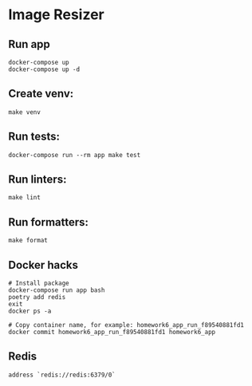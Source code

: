 # Image Resizer

## Run app

    docker-compose up
    docker-compose up -d

## Create venv:

    make venv

## Run tests:

    docker-compose run --rm app make test

## Run linters:

    make lint

## Run formatters:

    make format

## Docker hacks

    # Install package
    docker-compose run app bash
    poetry add redis
    exit
    docker ps -a

    # Copy container name, for example: homework6_app_run_f89540881fd1
    docker commit homework6_app_run_f89540881fd1 homework6_app

## Redis

    address `redis://redis:6379/0`